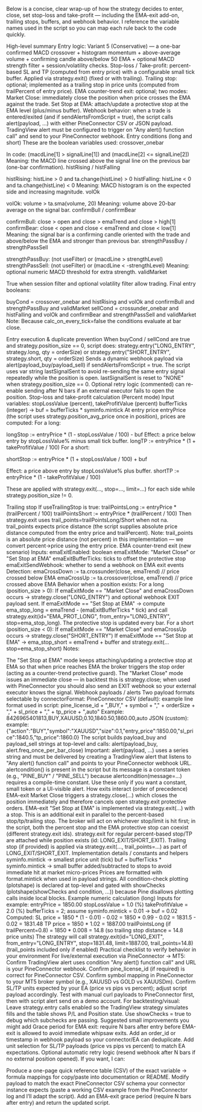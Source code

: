 Below is a concise, clear wrap-up of how the strategy decides to enter, close, set stop-loss and take-profit — including the EMA-exit add-on, trailing stops, buffers, and webhook behavior. I reference the variable names used in the script so you can map each rule back to the code quickly.

High-level summary
Entry logic: Variant 5 (Conservative) — a one-bar confirmed MACD crossover + histogram momentum + above-average volume + confirming candle above/below 50 EMA + optional MACD strength filter + session/volatility checks.
Stop-loss / Take-profit: percent-based SL and TP (computed from entry price) with a configurable small tick buffer. Applied via strategy.exit() (fixed or with trailing).
Trailing stop: optional; implemented as a trailing stop in price units (computed from trailPercent of entry price).
EMA counter-trend exit: optional; two modes:
Market Close: immediately close the position when price crosses the EMA against the trade.
Set Stop at EMA: attach/update a protective stop at the EMA level (plus/minus buffer).
Webhook behavior: when a trade is entered/exited (and if sendAlertsFromScript = true), the script calls alert(payload, ...) with either PineConnector CSV or JSON payload. TradingView alert must be configured to trigger on "Any alert() function call" and send to your PineConnector webhook.
Entry conditions (long and short) These are the boolean variables used:
crossover_onebar

In code: (macdLine[1] > signalLine[1]) and (macdLine[2] <= signalLine[2])
Meaning: the MACD line crossed above the signal line on the previous bar (one-bar confirmation).
histRising / histFalling

histRising: histLine > 0 and ta.change(histLine) > 0
histFalling: histLine < 0 and ta.change(histLine) < 0
Meaning: MACD histogram is on the expected side and increasing magnitude.
volOk

volOk: volume > ta.sma(volume, 20)
Meaning: volume above 20-bar average on the signal bar.
confirmBull / confirmBear

confirmBull: close > open and close > emaTrend and close > high[1]
confirmBear: close < open and close < emaTrend and close < low[1]
Meaning: the signal bar is a confirming candle oriented with the trade and above/below the EMA and stronger than previous bar.
strengthPassBuy / strengthPassSell

strengthPassBuy: (not useFilter) or (macdLine > strengthLevel)
strengthPassSell: (not useFilter) or (macdLine < -strengthLevel)
Meaning: optional numeric MACD threshold for extra strength.
validMarket

True when session filter and optional volatility filter allow trading.
Final entry booleans:

buyCond = crossover_onebar and histRising and volOk and confirmBull and strengthPassBuy and validMarket
sellCond = crossunder_onebar and histFalling and volOk and confirmBear and strengthPassSell and validMarket
Note: Because calc_on_every_tick=false the conditions evaluate at bar close.

Entry execution & duplicate prevention
When buyCond / sellCond are true and strategy.position_size == 0, script does:
strategy.entry("LONG_ENTRY", strategy.long, qty = orderSize) or strategy.entry("SHORT_ENTRY", strategy.short, qty = orderSize)
Sends a dynamic webhook payload via alert(payload_buy/payload_sell) if sendAlertsFromScript = true.
The script uses var string lastSignalSent to avoid re-sending the same entry signal repeatedly while the position is open. lastSignalSent is reset to "NONE" when strategy.position_size == 0.
Optional retry logic (commented) can re-enable sending after N bars if an external executor fails to open the position.
Stop-loss and take-profit calculation (Percent mode)
Input variables:
stopLossValue (percent), takeProfitValue (percent)
bufferTicks (integer) → buf = bufferTicks * syminfo.mintick
At entry price entryPrice (the script uses strategy.position_avg_price once in position), prices are computed:
For a long:

longStop := entryPrice * (1 - stopLossValue / 100) - buf
Effect: a price below entry by stopLossValue% minus small tick buffer.
longTP := entryPrice * (1 + takeProfitValue / 100)
For a short:

shortStop := entryPrice * (1 + stopLossValue / 100) + buf

Effect: a price above entry by stopLossValue% plus buffer.
shortTP := entryPrice * (1 - takeProfitValue / 100)

These are applied with strategy.exit(..., stop=..., limit=...) for each side while strategy.position_size != 0.

Trailing stop
If useTrailingStop is true:
trailPointsLong := entryPrice * (trailPercent / 100)
trailPointsShort := entryPrice * (trailPercent / 100)
Then strategy.exit uses trail_points=trailPointsLong/Short when not na. trail_points expects price distance (the script supplies absolute price distance computed from the entry price and trailPercent).
Note: trail_points is an absolute price distance (not percent) in this implementation — we convert percent->price using the entry price.
EMA counter-trend exit (new scenario)
Inputs:
emaExitEnabled: boolean
emaExitMode: "Market Close" or "Set Stop at EMA"
emaExitBufferTicks: ticks to offset the protective stop
emaExitSendWebhook: whether to send a webhook on EMA exit events
Detection:
emaCrossDown := ta.crossunder(close, emaTrend) // price crossed below EMA
emaCrossUp := ta.crossover(close, emaTrend) // price crossed above EMA
Behavior when a position exists:
For a long (position_size > 0):
If emaExitMode == "Market Close" and emaCrossDown occurs → strategy.close("LONG_ENTRY") and optional webhook EXIT payload sent.
If emaExitMode == "Set Stop at EMA" → compute ema_stop_long = emaTrend - (emaExitBufferTicks * tick) and call strategy.exit(id="EMA_PROT_LONG", from_entry="LONG_ENTRY", stop=ema_stop_long). The protective stop is updated every bar.
For a short (position_size < 0):
If emaExitMode == "Market Close" and emaCrossUp occurs → strategy.close("SHORT_ENTRY")
If emaExitMode == "Set Stop at EMA" → ema_stop_short = emaTrend + buffer and strategy.exit(... stop=ema_stop_short)
Notes:

The "Set Stop at EMA" mode keeps attaching/updating a protective stop at EMA so that when price reaches EMA the broker triggers the stop order (acting as a counter-trend protective guard).
The "Market Close" mode issues an immediate close — in backtest this is strategy.close; when used with PineConnector you should also send an EXIT webhook so your external executor knows the signal.
Webhook payloads / alerts
Two payload formats selectable by connectorFormat:
PineConnector CSV (default): example line format used in script: pine_license_id + ",BUY," + symbol + "," + orderSize + "," + sl_price + "," + tp_price + ",auto" Example: 8426965401813,BUY,XAUUSD,0.10,1840.50,1860.00,auto
JSON (custom): example: {"action":"BUY","symbol":"XAUUSD","size":0.1,"entry_price":1850.00,"sl_price":1840.5,"tp_price":1860.0}
The script builds payload_buy and payload_sell strings at top-level and calls:
alert(payload_buy, alert.freq_once_per_bar_close)
Important: alert(payload, ...) uses a series string and must be delivered by creating a TradingView alert that listens to "Any alert() function call" and points to your PineConnector webhook URL.
alertcondition() is present in the script but its message is a constant token (e.g., "PINE_BUY" / "PINE_SELL") because alertcondition(message=...) requires a compile-time constant. Use these only if you want a constant, small token or a UI-visible alert.
How exits interact (order of precedence)
EMA-exit Market Close triggers a strategy.close(...) which closes the position immediately and therefore cancels open strategy.exit protective orders.
EMA-exit "Set Stop at EMA" is implemented via strategy.exit(...) with a stop. This is an additional exit in parallel to the percent-based stop/tp/trailing stop. The broker will act on whichever stop/limit is hit first; in the script, both the percent stop and the EMA protective stop can coexist (different strategy.exit ids).
strategy.exit for regular percent-based stop/TP are attached while position exists (id: LONG_EXIT/SHORT_EXIT).
Trailing stop (if provided) is applied via strategy.exit(..., trail_points=...) as part of LONG_EXIT/SHORT_EXIT.
Implementation details / constants and helpers
syminfo.mintick → smallest price unit (tick)
buf = bufferTicks * syminfo.mintick → small buffer added/subtracted to stops to avoid immediate hit at market micro-prices
Prices are formatted with format.mintick when used in payload strings.
All condition-check plotting (plotshape) is declared at top-level and gated with showChecks (plotshape(showChecks and condition, ...)) because Pine disallows plotting calls inside local blocks.
Example numeric calculation (long)
Inputs for example:
entryPrice = 1850.00
stopLossValue = 1.0 (%)
takeProfitValue = 2.0 (%)
bufferTicks = 2; assume syminfo.mintick = 0.01 → buf = 0.02
Computed:
SL price = 1850 * (1 - 0.01) - 0.02 = 1850 * 0.99 - 0.02 = 1831.5 - 0.02 = 1831.48
TP price = 1850 * 1.02 = 1887.00
trailPointsLong (if trailPercent=0.8) = 1850 * 0.008 = 14.8 (so trailing stop distance = 14.8 price units)
The strategy will call strategy.exit(id="LONG_EXIT", from_entry="LONG_ENTRY", stop=1831.48, limit=1887.00, trail_points=14.8) (trail_points included only if enabled)
Practical checklist to verify behavior in your environment
For live/external execution via PineConnector → MT5:
Confirm TradingView alert uses condition "Any alert() function call" and URL is your PineConnector webhook.
Confirm pine_license_id (if required) is correct for PineConnector CSV.
Confirm symbol mapping in PineConnector to your MT5 broker symbol (e.g., XAUUSD vs GOLD vs XAUUSDm).
Confirm SL/TP units expected by your EA (price vs pips vs percent); adjust script payload accordingly.
Test with manual curl payloads to PineConnector first, then with script alert send on a demo account.
For backtesting/visual:
Leave strategy.entry calls enabled so the TradingView strategy simulates fills and the table shows P/L and Position state.
Use showChecks = true to debug which subchecks are passing.
Suggested small improvements you might add
Grace period for EMA exit: require N bars after entry before EMA-exit is allowed to avoid immediate whipsaw exits.
Add an order_id or timestamp in webhook payload so your connector/EA can deduplicate.
Add unit selection for SL/TP payloads (price vs pips vs percent) to match EA expectations.
Optional automatic retry logic (resend webhook after N bars if no external position opened).
If you want, I can:

Produce a one-page quick reference table (CSV) of the exact variable → formula mappings for copy/paste into documentation or README.
Modify payload to match the exact PineConnector CSV schema your connector instance expects (paste a working CSV example from the PineConnector log and I’ll adapt the script).
Add an EMA-exit grace period (require N bars after entry) and return the updated script.
